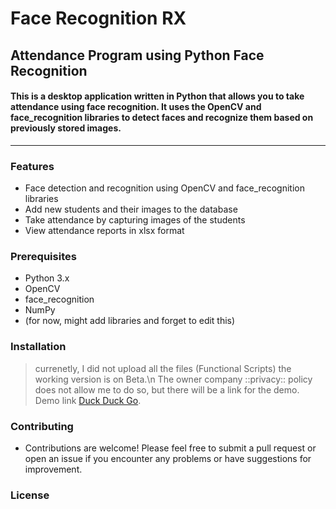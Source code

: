 # Face Recognition RX
## Attendance Program using Python Face Recognition
#### This is a desktop application written in Python that allows you to take attendance using face recognition. It uses the OpenCV and face_recognition libraries to detect faces and recognize them based on previously stored images.
---
### Features
- Face detection and recognition using OpenCV and face_recognition libraries
- Add new students and their images to the database
- Take attendance by capturing images of the students
- View attendance reports in xlsx format
### Prerequisites
- Python 3.x
- OpenCV
- face_recognition
- NumPy
- (for now, might add libraries and forget to edit this)
### Installation
> currenetly, I did not upload all the files (Functional Scripts) the working version is on Beta.\\n The owner company ::privacy:: policy does not allow me to do so, but there will be a link for the demo.
 Demo link [Duck Duck Go]().
### Contributing
* Contributions are welcome! Please feel free to submit a pull request or open an issue if you encounter any problems or have suggestions for improvement.

### License